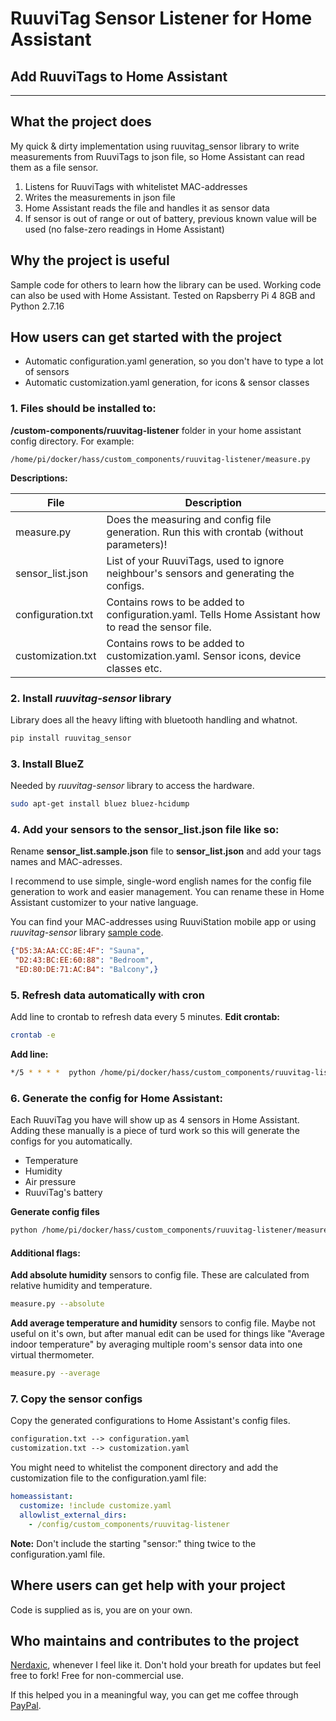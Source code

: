 # RuuviTag Sensor Listener for Home Assistant #
## Add RuuviTags to Home Assistant

****

## What the project does ##
My quick & dirty implementation using ruuvitag_sensor library to write measurements from RuuviTags to json file, so Home Assistant can read them as a file sensor.
1. Listens for RuuviTags with whitelistet MAC-addresses
2. Writes the measurements in json file
3. Home Assistant reads the file and handles it as sensor data
4. If sensor is out of range or out of battery, previous known value will be used (no false-zero readings in Home Assistant)

## Why the project is useful ##
Sample code for others to learn how the library can be used. Working code can also be used with Home Assistant.
Tested on Rapsberry Pi 4 8GB and Python 2.7.16

## How users can get started with the project ##

- Automatic configuration.yaml generation, so you don't have to type a lot of sensors
- Automatic customization.yaml generation, for icons & sensor classes

### 1. Files should be installed to:
**/custom-components/ruuvitag-listener** folder in your home assistant config directory.
For example:
```
/home/pi/docker/hass/custom_components/ruuvitag-listener/measure.py
```
**Descriptions:**

|File|Description|
|----|-----|
|measure.py|Does the measuring and config file generation. Run this with crontab (without parameters)!|
|sensor_list.json|List of your RuuviTags, used to ignore neighbour's sensors and generating the configs.|
|configuration.txt|Contains rows to be added to configuration.yaml. Tells Home Assistant how to read the sensor file.|
|customization.txt|Contains rows to be added to customization.yaml. Sensor icons, device classes etc.|

### 2. Install _ruuvitag-sensor_ library
Library does all the heavy lifting with bluetooth handling and whatnot.
```bash
pip install ruuvitag_sensor
```

### 3. Install BlueZ 
Needed by _ruuvitag-sensor_ library to access the hardware.
```bash
sudo apt-get install bluez bluez-hcidump
```

### 4. Add your sensors to the sensor_list.json file like so:
Rename **sensor_list.sample.json** file to **sensor_list.json** and add your tags names and MAC-adresses.

I recommend to use simple, single-word english names for the config file generation to work and easier management. You can rename these in Home Assistant customizer to your native language.

You can find your MAC-addresses using RuuviStation mobile app or using _ruuvitag-sensor_ library [sample code](https://pypi.org/project/ruuvitag-sensor/). 
```json
{"D5:3A:AA:CC:8E:4F": "Sauna",
 "D2:43:BC:EE:60:88": "Bedroom",
 "ED:80:DE:71:AC:B4": "Balcony",}
```

### 5. Refresh data automatically with cron
Add line to crontab to refresh data every 5 minutes.
**Edit crontab:**
```bash
crontab -e
```
**Add line:**
```bash
*/5 * * * *  python /home/pi/docker/hass/custom_components/ruuvitag-listener/measure.py
```

### 6. Generate the config for Home Assistant:
Each RuuviTag you have will show up as 4 sensors in Home Assistant. Adding these manually is a piece of turd work so this will generate the configs for you automatically.
- Temperature
- Humidity
- Air pressure
- RuuviTag's battery

**Generate config files**
```bash
python /home/pi/docker/hass/custom_components/ruuvitag-listener/measure.py --config
```

#### Additional flags:
**Add absolute humidity** sensors to config file. These are calculated from relative humidity and temperature.
```bash
measure.py --absolute
```
**Add average temperature and humidity** sensors to config file. Maybe not useful on it's own, but after manual edit can be used for things like "Average indoor temperature" by averaging multiple room's sensor data into one virtual thermometer.

```bash
measure.py --average
```

### 7. Copy the sensor configs
Copy the generated configurations to Home Assistant's config files.

```txt
configuration.txt --> configuration.yaml
customization.txt --> customization.yaml
```

You might need to whitelist the component directory and add the customization file to the configuration.yaml file:
```yaml
homeassistant:
  customize: !include customize.yaml
  allowlist_external_dirs:
    - /config/custom_components/ruuvitag-listener
```

**Note:** Don't include the starting "sensor:" thing twice to the configuration.yaml file.

## Where users can get help with your project ##
Code is supplied as is, you are on your own.

## Who maintains and contributes to the project ##
[Nerdaxic](https://github.com/Nerdaxic), whenever I feel like it. Don't hold your breath for updates but feel free to fork!
Free for non-commercial use.

If this helped you in a meaningful way, you can get me coffee through [PayPal](https://www.paypal.me/nerdaxic).
